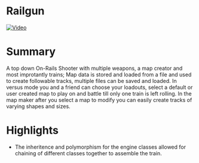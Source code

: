 # Railgun

[![Video](http://img.youtube.com/vi/esEfowe2Ua0/0.jpg)](http://www.youtube.com/watch?v=esEfowe2Ua0)

# Summary
A top down On-Rails Shooter with multiple weapons, a map creator and most improtantly trains;
Map data is stored and loaded from a file and used to create followable tracks, multiple files can be saved and loaded. 
In versus mode you and a friend can choose your loadouts, select a default or user created map to play on and battle till only one train is left rolling.
In the map maker after you select a map to modify you can easily create tracks of varying shapes and sizes.

# Highlights
* The inheritence and polymorphism for the engine classes allowed for chaining of different classes together to assemble the train.
